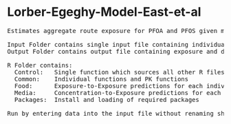 # Lorber-Egeghy-Model-East-et-al
 <pre>
Estimates aggregate route exposure for PFOA and PFOS given media specific concentration summary statistics 

Input Folder contains single input file containing individual, concentration, and exposure data. 
Output Folder contains output file containing exposure and dose predictions for PFOA and PFOS for each individual. 

R Folder contains:
  Control:   Single function which sources all other R files to return output file to workspace and output folder
  Common:    Individual functions and PK functions 
  Food:      Exposure-to-Exposure predictions for each individual 
  Media:     Concentration-to-Exposure predictions for each individual and route
  Packages:  Install and loading of required packages
  
Run by entering data into the input file without renaming sheets and columns and calling the function LEM.run() in /R/Control.R

</pre> 
  
